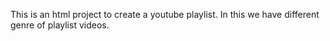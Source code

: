 This is an html project to create a youtube playlist.
In this we have different genre of playlist videos.
